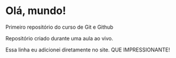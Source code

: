 # Olá, mundo!
 Primeiro repositório do curso de Git e Github

Repositório criado durante uma aula ao vivo.

Essa linha eu adicionei diretamente no site. QUE IMPRESSIONANTE!

